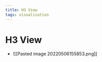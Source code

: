 ```yaml
---
title: H3 View
tags: visualization
---
```


# H3 View
- ![[Pasted image 20220506155853.png]]


























